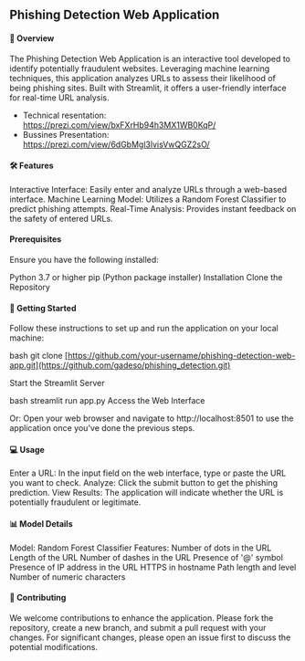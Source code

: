 ## Phishing Detection Web Application

#### 📖 Overview
The Phishing Detection Web Application is an interactive tool developed to identify potentially fraudulent websites. Leveraging machine learning techniques, this application analyzes URLs to assess their likelihood of being phishing sites. Built with Streamlit, it offers a user-friendly interface for real-time URL analysis.

- Technical resentation: https://prezi.com/view/bxFXrHb94h3MX1WB0KqP/
- Bussines Presentation: https://prezi.com/view/6dGbMgl3lvisVwQGZ2sO/

#### 🛠 Features
Interactive Interface: Easily enter and analyze URLs through a web-based interface.
Machine Learning Model: Utilizes a Random Forest Classifier to predict phishing attempts.
Real-Time Analysis: Provides instant feedback on the safety of entered URLs.

#### Prerequisites
Ensure you have the following installed:

Python 3.7 or higher
pip (Python package installer)
Installation
Clone the Repository

#### 🚀 Getting Started
Follow these instructions to set up and run the application on your local machine:

bash
git clone [https://github.com/your-username/phishing-detection-web-app.git](https://github.com/gadeso/phishing_detection.git)

Start the Streamlit Server

bash
streamlit run app.py
Access the Web Interface

Or:
Open your web browser and navigate to http://localhost:8501 to use the application once you've done the previous steps.

#### 💻 Usage
Enter a URL: In the input field on the web interface, type or paste the URL you want to check.
Analyze: Click the submit button to get the phishing prediction.
View Results: The application will indicate whether the URL is potentially fraudulent or legitimate.

#### 📊 Model Details
Model: Random Forest Classifier
Features:
Number of dots in the URL
Length of the URL
Number of dashes in the URL
Presence of '@' symbol
Presence of IP address in the URL
HTTPS in hostname
Path length and level
Number of numeric characters

#### 🤝 Contributing
We welcome contributions to enhance the application. Please fork the repository, create a new branch, and submit a pull request with your changes. For significant changes, please open an issue first to discuss the potential modifications.
